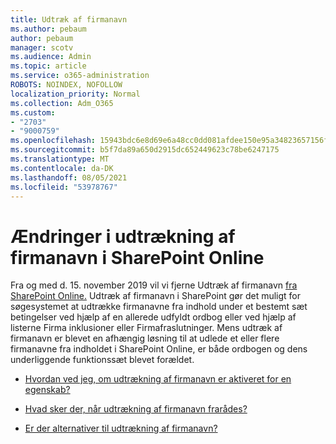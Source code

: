 ```yaml
---
title: Udtræk af firmanavn
ms.author: pebaum
author: pebaum
manager: scotv
ms.audience: Admin
ms.topic: article
ms.service: o365-administration
ROBOTS: NOINDEX, NOFOLLOW
localization_priority: Normal
ms.collection: Adm_O365
ms.custom:
- "2703"
- "9000759"
ms.openlocfilehash: 15943bdc6e8d69e6a48cc0dd081afdee150e95a34823657156fd9abe111824d5
ms.sourcegitcommit: b5f7da89a650d2915dc652449623c78be6247175
ms.translationtype: MT
ms.contentlocale: da-DK
ms.lasthandoff: 08/05/2021
ms.locfileid: "53978767"
---
```

# <a name="changes-to-company-name-extraction-in-sharepoint-online"></a>Ændringer i udtrækning af firmanavn i SharePoint Online

Fra og med d. 15. november 2019 vil vi fjerne Udtræk af firmanavn [fra SharePoint Online.](https://docs.microsoft.com/sharepoint/changes-to-company-name-extraction-in-sharepoint-online) Udtræk af firmanavn i SharePoint gør det muligt for søgesystemet at udtrække firmanavne fra indhold under et bestemt sæt betingelser ved hjælp af en allerede udfyldt ordbog eller ved hjælp af listerne Firma inklusioner eller Firmafraslutninger. Mens udtræk af firmanavn er blevet en afhængig løsning til at udlede et eller flere firmanavne fra indholdet i SharePoint Online, er både ordbogen og dens underliggende funktionssæt blevet forældet.

- [Hvordan ved jeg, om udtrækning af firmanavn er aktiveret for en egenskab?](https://docs.microsoft.com/sharepoint/changes-to-company-name-extraction-in-sharepoint-online#how-do-i-know-if-company-name-extraction-is-enabled-for-a-property)

- [Hvad sker der, når udtrækning af firmanavn frarådes?](https://docs.microsoft.com/sharepoint/changes-to-company-name-extraction-in-sharepoint-online#what-happens-when-company-name-extraction-is-deprecated) 

- [Er der alternativer til udtrækning af firmanavn?](https://docs.microsoft.com/sharepoint/changes-to-company-name-extraction-in-sharepoint-online#are-there-alternatives-to-company-name-extraction) 